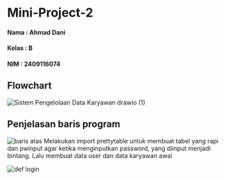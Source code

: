 # Mini-Project-2
#### Nama  : Ahmad Dani
#### Kelas : B
#### NIM   : 2409116074

## Flowchart
![Sistem Pengelolaan Data Karyawan drawio (1)](https://github.com/user-attachments/assets/dd8d7f20-ec51-4a88-8310-141cc9fe8978)

## Penjelasan baris program
![baris atas](https://github.com/user-attachments/assets/4141d878-d5cb-4ac2-bfe6-6fd19103ea0b)
Melakukan import prettytable untuk membuat tabel yang rapi dan pwinput agar ketika menginputkan password, yang diinput menjadi bintang. Lalu membuat data user dan data karyawan awal

![def login](https://github.com/user-attachments/assets/dfe3b76f-6f33-498d-8f24-17f79f9a945e)
